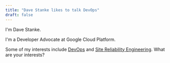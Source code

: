 ```yaml
---
title: "Dave Stanke likes to talk DevOps"
draft: false
---
```


I'm Dave Stanke. 

I'm a Developer Advocate at Google Cloud Platform.

Some of my interests include [DevOps](https://cloud.google.com/devops/) and [Site Reliability Engineering](https://google.com/sre). What are your interests?
